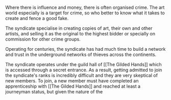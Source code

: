Where there is influence and money, there is often organised crime. The art world especially is a target for crime, so who better to know what it takes to create and fence a good fake.

The syndicate specialise in creating copies of art, their own and other artists, and selling it as the original to the highest bidder or specially on commission for other crime groups.

Operating for centuries, the syndicate has had much time to build a network and trust in the underground networks of thieves across the continents. 

The syndicate operates under the guild hall of [[The Gilded Hands]] which is accessed through a secret entrance. As a result, getting admitted to join the syndicate's ranks is incredibly difficult and they are very skeptical of new members. To join, a new member must have completed an apprenticeship with [[The Gilded Hands]] and reached at least a journeyman status, but given the nature of the 